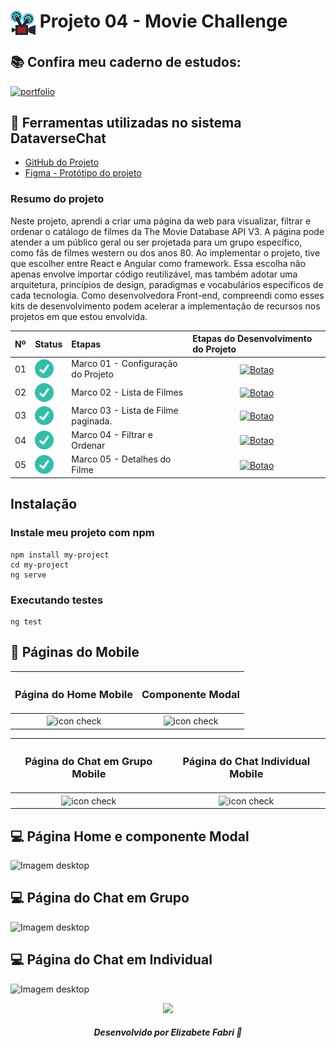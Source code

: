 <h1>
    <a href="https://www.laboratoria.la/br">
     <img align="center" width="40px" src="./movie/src/assets/images/favicon-movie.png"></a>
    <span>Projeto 04 - Movie Challenge</span>
</h1>

## 📚 Confira meu caderno de estudos:

[![portfolio](https://img.shields.io/badge/Caderno_de_Estudos_-_MOVIE_CHALLENGE-9F2219?style=for-the-badge&logo=ko-fi&logoColor=white)](https://elzbieta.notion.site/04-SAP012-Movie-Challenge-e0f6956b8a1640c7808ce24e63fc82d5?pvs=4)

## 📝 Ferramentas utilizadas no sistema DataverseChat

- [GitHub do Projeto](https://github.com/elizabetefabri/SAP012-movie-challenge-fw/tree/main/movie)
- [Figma - Protótipo do projeto](https://www.figma.com/file/8Er9sIX4Oj8yzqbJ4Ca2ZN/SAP012---Movie-Challenge?type=design&node-id=28%3A117&mode=dev&t=cOSFLIncVYbFB8g5-1)

### Resumo do projeto
Neste projeto, aprendi a criar uma página da web para visualizar, filtrar e ordenar o catálogo de filmes da The Movie Database API V3. A página pode atender a um público geral ou ser projetada para um grupo específico, como fãs de filmes western ou dos anos 80. Ao implementar o projeto, tive que escolher entre React e Angular como framework. Essa escolha não apenas envolve importar código reutilizável, mas também adotar uma arquitetura, princípios de design, paradigmas e vocabulários específicos de cada tecnologia. Como desenvolvedora Front-end, compreendi como esses kits de desenvolvimento podem acelerar a implementação de recursos nos projetos em que estou envolvida.
<table>
  <thead>
    <tr align="left">
      <th>Nº</th>
      <th>Status</th>
      <th>Etapas</th>
      <th>Etapas do Desenvolvimento do Projeto</th>
    </tr>
  </thead>
  <tbody align="left">
    <tr>
      <td>01</td>
      <td><img width="30px" height="30px" align="center" alt="icon check" src="./movie/src/assets/images/check.png"></td>
      <td>Marco 01 - Configuração do Projeto</td>
      <td align="center">
        <a href="https://github.com/elizabetefabri/SAP012-dataverse-chat/blob/main/docs/package/marco-01/README.md" target="_blank">
           <img align="center" alt="Botao" src="https://img.shields.io/badge/Ver%20desenvolvimento-0E1428?style=for-the-badge" width="250px">
        </a>
      </td>
    </tr>
    <tr>
      <td>02</td>
      <td><img width="30px" height="30px" align="center" alt="icon check" src="./movie/src/assets/images/check.png"></td>
      <td>Marco 02 - Lista de Filmes</td>
      <td align="center">
        <a href="https://github.com/elizabetefabri/SAP012-dataverse-chat/blob/main/docs/package/marco-02/README.md" target="_blank">
           <img align="center" alt="Botao" src="https://img.shields.io/badge/Ver%20desenvolvimento-9F2219?style=for-the-badge" width="250px">
        </a>
      </td>
    </tr>
    <tr>
      <td>03</td>
      <td><img width="30px" height="30px" align="center" alt="icon check" src="./movie/src/assets/images/check.png"></td>
      <td>Marco 03 - Lista de Filme paginada.</td>
      <td align="center">
        <a href="https://github.com/elizabetefabri/SAP012-dataverse-chat/blob/main/docs/package/marco-03/README.md" target="_blank">
           <img align="center" alt="Botao" src="https://img.shields.io/badge/Ver%20desenvolvimento-0E1428?style=for-the-badge" width="250px">
        </a>
      </td>
    </tr>
    <tr>
      <td>04</td>
      <td><img width="30px" height="30px" align="center" alt="icon check" src="./movie/src/assets/images/check.png"></td>
      <td>Marco 04 - Filtrar e Ordenar</td>
      <td align="center">
        <a href="https://github.com/elizabetefabri/SAP012-dataverse-chat/blob/main/docs/package/marco-04/README.md" target="_blank">
           <img align="center" alt="Botao" src="https://img.shields.io/badge/Ver%20desenvolvimento-9F2219?style=for-the-badge" width="250px">
        </a>
      </td>
    </tr>
    <tr>
      <td>05</td>
      <td><img width="30px" height="30px" align="center" alt="icon check" src="./movie/src/assets/images/check.png"></td>
      <td>Marco 05 - Detalhes do Filme</td>
      <td align="center">
        <a href="https://github.com/elizabetefabri/SAP012-dataverse-chat/blob/main/docs/package/marco-03/README.md" target="_blank">
           <img align="center" alt="Botao" src="https://img.shields.io/badge/Ver%20desenvolvimento-0E1428?style=for-the-badge" width="250px">
        </a>
      </td>
    </tr>
    </tbody>
  <tfoot>
  </tfoot>
</table>


## Instalação
### Instale meu projeto com npm

```
npm install my-project
cd my-project
ng serve
```
### Executando testes
```
ng test
```

## 📱 Páginas do Mobile

<table>
  <thead>
    <tr align="center">
      <th><h3 align="center">Página do Home Mobile</h3></th>
      <th><h3 align="center">Componente Modal</h3></th>
    </tr>
  </thead>
  <tbody align="center">
    <tr>
      <td><img  align="center" alt="icon check" src="./docs/assets/home.gif"></td>
      <td><img  align="center" alt="icon check" src="./docs/assets/modal.gif"></td>
    </tr>
  </tbody>
</table>
<table>
  <thead>
    <tr align="center">
      <th><h3 align="center">Página do Chat em Grupo Mobile</h3></th>
      <th><h3 align="center">Página do Chat Individual Mobile</h3> </th>
    </tr>
  </thead>
  <tbody align="center">
    <tr>
      <td><img  align="center" alt="icon check" src="./docs/assets/grupo.gif"></td>
      <td><img  align="center" alt="icon check" src="./docs/assets/individual.gif"></td>
    </tr>
  </tbody>
</table>

## 💻 Página Home e componente Modal
![Imagem desktop](./docs/assets/desktop.gif)

## 💻 Página do Chat em Grupo
![Imagem desktop](./docs/assets/chat-grupo.gif)

## 💻 Página do Chat em Individual
![Imagem desktop](./docs/assets/chat-individual.gif)

<div align="center">

<img src="https://user-images.githubusercontent.com/73097560/115834477-dbab4500-a447-11eb-908a-139a6edaec5c.gif"><br>

##### Desenvolvido por <span>Elizabete Fabri</span> 💚

</div>




